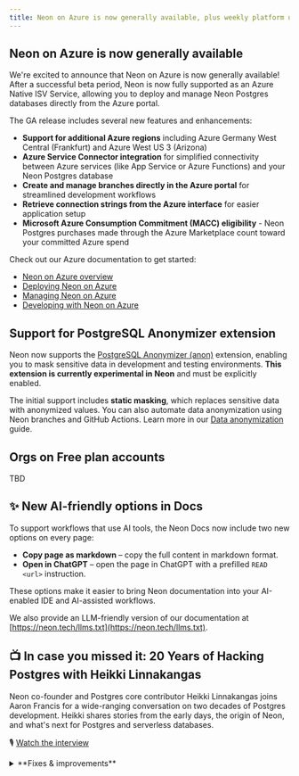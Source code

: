 ```yaml
---
title: Neon on Azure is now generally available, plus weekly platform updates
---
```


## Neon on Azure is now generally available

We're excited to announce that Neon on Azure is now generally available! After a successful beta period, Neon is now fully supported as an Azure Native ISV Service, allowing you to deploy and manage Neon Postgres databases directly from the Azure portal.

The GA release includes several new features and enhancements:

- **Support for additional Azure regions** including Azure Germany West Central (Frankfurt) and Azure West US 3 (Arizona)
- **Azure Service Connector integration** for simplified connectivity between Azure services (like App Service or Azure Functions) and your Neon Postgres database
- **Create and manage branches directly in the Azure portal** for streamlined development workflows
- **Retrieve connection strings from the Azure interface** for easier application setup
- **Microsoft Azure Consumption Commitment (MACC) eligibility** - Neon Postgres purchases made through the Azure Marketplace count toward your committed Azure spend

Check out our Azure documentation to get started:

- [Neon on Azure overview](https://neon.tech/docs/manage/azure)
- [Deploying Neon on Azure](https://neon.tech/docs/azure/azure-deploy)
- [Managing Neon on Azure](https://neon.tech/docs/azure/azure-manage)
- [Developing with Neon on Azure](https://neon.tech/docs/azure/azure-develop)

## Support for PostgreSQL Anonymizer extension

Neon now supports the [PostgreSQL Anonymizer (anon)](/docs/extensions/postgresql-anonymizer) extension, enabling you to mask sensitive data in development and testing environments. **This extension is currently experimental in Neon** and must be explicitly enabled.

The initial support includes **static masking**, which replaces sensitive data with anonymized values. You can also automate data anonymization using Neon branches and GitHub Actions. Learn more in our [Data anonymization](/docs/workflows/data-anonymization) guide.

## Orgs on Free plan accounts

TBD

## ✨ New AI-friendly options in Docs

To support workflows that use AI tools, the Neon Docs now include two new options on every page:

- **Copy page as markdown** – copy the full content in markdown format.
- **Open in ChatGPT** – open the page in ChatGPT with a prefilled `READ <url>` instruction.

These options make it easier to bring Neon documentation into your AI-enabled IDE and AI-assisted workflows.

We also provide an LLM-friendly version of our documentation at [https://neon.tech/llms.txt](https://neon.tech/llms.txt).

## 📺 In case you missed it: 20 Years of Hacking Postgres with Heikki Linnakangas

Neon co-founder and Postgres core contributor Heikki Linnakangas joins Aaron Francis for a wide-ranging conversation on two decades of Postgres development. Heikki shares stories from the early days, the origin of Neon, and what's next for Postgres and serverless databases.

🎙 [Watch the interview](https://www.youtube.com/watch?v=_SESrrvyuko)

<details>

<summary>**Fixes & improvements**</summary>

- **Neon Console**

  - Fixed an issue that caused restore operations from the same snapshot to fail due to duplicate branch names. Previously, attempting to restore multiple times triggered a `Request failed: branch with that name already exists` error.
  - Fixed an issue that permitted trailing spaces in Neon Organization names, and improved organization naming to default to the account email address if the user account first name is not defined.
  - Improved **Parent branch** badges on child branch pages to better support long branch names. Long names now truncate with an ellipsis and display in full on hover. Previously, long names could overflow the badge area.
  - Removed a duplicate **Monitoring** entry from the Neon Console sidebar. **Monitoring** now appears only under the **Branch** section.
  - Enhanced the Autoscaling slider in compute settings to provide a better user experience when configuring autoscaling ranges. The slider now intelligently adjusts to ensure valid min/max values are always enforced.
  - Redesigned the project settings page to provide a more streamlined experience. All settings are now consolidated on a single page with easy navigation between sections, replacing the previous multi-tab interface.
  - Fixed an issue where organization users were incorrectly shown Early Access program options in their account settings.

- **Neon API**

  - Added support for configuring preloaded libraries when creating a new project. This enables you to specify which extension libraries should be loaded at server startup, providing more flexibility when working with extensions that require preloaded libraries.
  - Improved project settings management with enhanced validation and error handling, providing a more reliable experience when updating project configurations.
  - Enhanced snapshot functionality to support archived branches, allowing you to create snapshots of your database even after archiving branches.
  - API stability improvements

- **Neon CLI**

  - CLI performance enhancements

- **Drizzle Studio update**

  - We updated the Drizzle Studio integration that powers the **Tables** page in the Neon Console to version 1.0.20. For the latest improvements and fixes, see the [Neon Drizzle Studio Integration Changelog](https://github.com/neondatabase/neon-drizzle-studio-changelog/blob/main/CHANGELOG.md).

</details>
